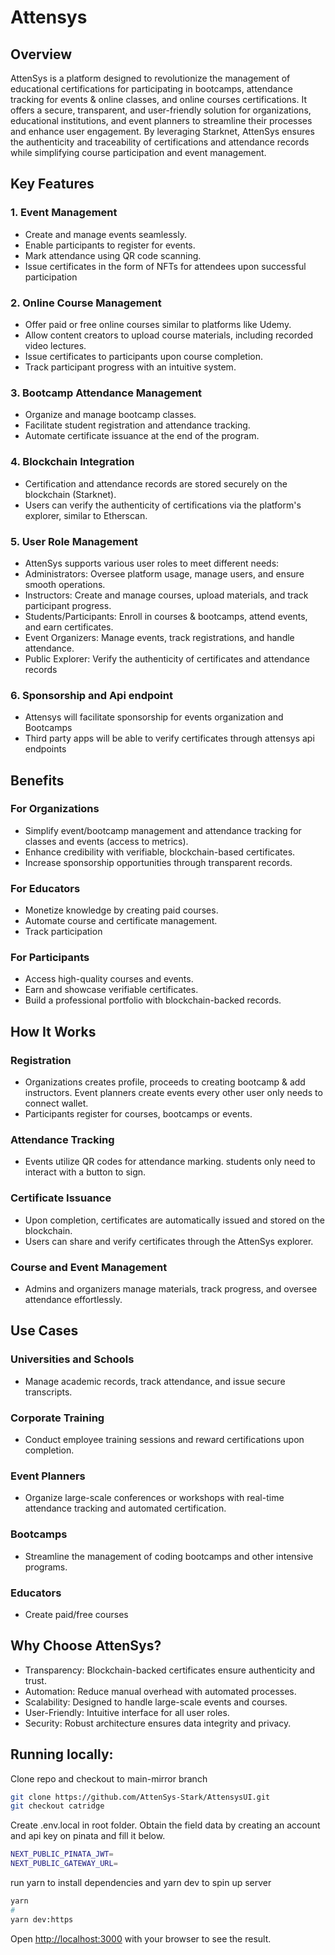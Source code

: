 # Attensys

## Overview

AttenSys is a platform designed to revolutionize the management of educational certifications for participating in bootcamps, attendance tracking for events & online classes, and online courses certifications. It offers a secure, transparent, and user-friendly solution for organizations, educational institutions, and event planners to streamline their processes and enhance user engagement. By leveraging Starknet, AttenSys ensures the authenticity and traceability of certifications and attendance records while simplifying course participation and event management.

## Key Features

### 1. Event Management

- Create and manage events seamlessly.
- Enable participants to register for events.
- Mark attendance using QR code scanning.
- Issue certificates in the form of NFTs for attendees upon successful participation

### 2. Online Course Management

- Offer paid or free online courses similar to platforms like Udemy.
- Allow content creators to upload course materials, including recorded video lectures.
- Issue certificates to participants upon course completion.
- Track participant progress with an intuitive system.

### 3. Bootcamp Attendance Management

- Organize and manage bootcamp classes.
- Facilitate student registration and attendance tracking.
- Automate certificate issuance at the end of the program.

### 4. Blockchain Integration

- Certification and attendance records are stored securely on the blockchain (Starknet).
- Users can verify the authenticity of certifications via the platform's explorer, similar to Etherscan.

### 5. User Role Management

- AttenSys supports various user roles to meet different needs:
- Administrators: Oversee platform usage, manage users, and ensure smooth operations.
- Instructors: Create and manage courses, upload materials, and track participant progress.
- Students/Participants: Enroll in courses & bootcamps, attend events, and earn certificates.
- Event Organizers: Manage events, track registrations, and handle attendance.
- Public Explorer: Verify the authenticity of certificates and attendance records

### 6. Sponsorship and Api endpoint

- Attensys will facilitate sponsorship for events organization and Bootcamps
- Third party apps will be able to verify certificates through attensys api endpoints

## Benefits

### For Organizations

- Simplify event/bootcamp management and attendance tracking for classes and events (access to metrics).
- Enhance credibility with verifiable, blockchain-based certificates.
- Increase sponsorship opportunities through transparent records.

### For Educators

- Monetize knowledge by creating paid courses.
- Automate course and certificate management.
- Track participation

### For Participants

- Access high-quality courses and events.
- Earn and showcase verifiable certificates.
- Build a professional portfolio with blockchain-backed records.

## How It Works

### Registration

- Organizations creates profile, proceeds to creating bootcamp & add instructors. Event planners create events every other user only needs to connect wallet.
- Participants register for courses, bootcamps or events.

### Attendance Tracking

- Events utilize QR codes for attendance marking. students only need to interact with a button to sign.

### Certificate Issuance

- Upon completion, certificates are automatically issued and stored on the blockchain.
- Users can share and verify certificates through the AttenSys explorer.

### Course and Event Management

- Admins and organizers manage materials, track progress, and oversee attendance effortlessly.

## Use Cases

### Universities and Schools

- Manage academic records, track attendance, and issue secure transcripts.

### Corporate Training

- Conduct employee training sessions and reward certifications upon completion.

### Event Planners

- Organize large-scale conferences or workshops with real-time attendance tracking and automated certification.

### Bootcamps

- Streamline the management of coding bootcamps and other intensive programs.

### Educators

- Create paid/free courses

## Why Choose AttenSys?

- Transparency: Blockchain-backed certificates ensure authenticity and trust.
- Automation: Reduce manual overhead with automated processes.
- Scalability: Designed to handle large-scale events and courses.
- User-Friendly: Intuitive interface for all user roles.
- Security: Robust architecture ensures data integrity and privacy.

## Running locally:

Clone repo and checkout to main-mirror branch

```bash
git clone https://github.com/AttenSys-Stark/AttensysUI.git
git checkout catridge
```

Create .env.local in root folder. Obtain the field data by creating an account and api key on pinata and fill it below.

```bash
NEXT_PUBLIC_PINATA_JWT=
NEXT_PUBLIC_GATEWAY_URL=
```

run yarn to install dependencies and yarn dev to spin up server

```bash
yarn
#
yarn dev:https
```

Open [http://localhost:3000](http://localhost:3000) with your browser to see the result.
